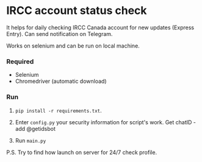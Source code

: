 # IRCC account status check

It helps for daily checking IRCC Canada account for new updates (Express Entry). Can send notification on Telegram.

Works on selenium and can be run on local machine.

### Required

- Selenium
- Chromedriver (automatic download)

### Run
1. `pip install -r requirements.txt`.<br>


2.  Enter `config.py` your security information for script's work. Get chatID - add @getidsbot


3. Run `main.py` 


P.S. Try to find how launch on server for 24/7 check profile.
